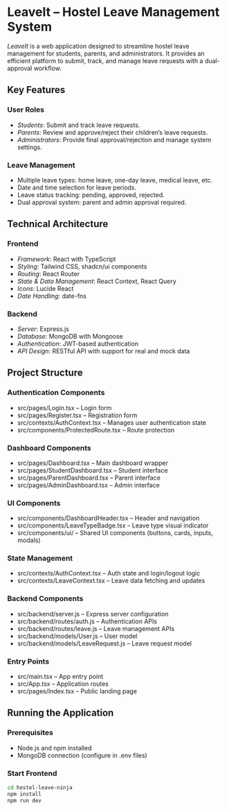 # LeaveIt – Hostel Leave Management System

*LeaveIt* is a web application designed to streamline hostel leave management for students, parents, and administrators. It provides an efficient platform to submit, track, and manage leave requests with a dual-approval workflow.

## Key Features

### User Roles

- *Students*: Submit and track leave requests.
- *Parents*: Review and approve/reject their children’s leave requests.
- *Administrators*: Provide final approval/rejection and manage system settings.

### Leave Management

- Multiple leave types: home leave, one-day leave, medical leave, etc.
- Date and time selection for leave periods.
- Leave status tracking: pending, approved, rejected.
- Dual approval system: parent and admin approval required.

## Technical Architecture

### Frontend

- *Framework*: React with TypeScript
- *Styling*: Tailwind CSS, shadcn/ui components
- *Routing*: React Router
- *State & Data Management*: React Context, React Query
- *Icons*: Lucide React
- *Date Handling*: date-fns

### Backend

- *Server*: Express.js
- *Database*: MongoDB with Mongoose
- *Authentication*: JWT-based authentication
- *API Design*: RESTful API with support for real and mock data

## Project Structure

### Authentication Components

- src/pages/Login.tsx – Login form
- src/pages/Register.tsx – Registration form
- src/contexts/AuthContext.tsx – Manages user authentication state
- src/components/ProtectedRoute.tsx – Route protection

### Dashboard Components

- src/pages/Dashboard.tsx – Main dashboard wrapper
- src/pages/StudentDashboard.tsx – Student interface
- src/pages/ParentDashboard.tsx – Parent interface
- src/pages/AdminDashboard.tsx – Admin interface

### UI Components

- src/components/DashboardHeader.tsx – Header and navigation
- src/components/LeaveTypeBadge.tsx – Leave type visual indicator
- src/components/ui/ – Shared UI components (buttons, cards, inputs, modals)

### State Management

- src/contexts/AuthContext.tsx – Auth state and login/logout logic
- src/contexts/LeaveContext.tsx – Leave data fetching and updates

### Backend Components

- src/backend/server.js – Express server configuration
- src/backend/routes/auth.js – Authentication APIs
- src/backend/routes/leave.js – Leave management APIs
- src/backend/models/User.js – User model
- src/backend/models/LeaveRequest.js – Leave request model

### Entry Points

- src/main.tsx – App entry point
- src/App.tsx – Application routes
- src/pages/Index.tsx – Public landing page

## Running the Application

### Prerequisites

- Node.js and npm installed
- MongoDB connection (configure in .env files)

### Start Frontend

```bash
cd hostel-leave-ninja
npm install
npm run dev
